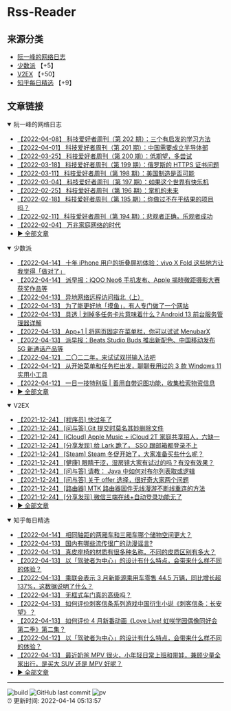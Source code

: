 # Rss-Reader

## 来源分类

* [阮一峰的网络日志](#阮一峰的网络日志)
* [少数派](#少数派) 【+5】
* [V2EX](#V2EX) 【+50】
* [知乎每日精选](#知乎每日精选) 【+9】

## 文章链接

<details open>
    <summary id="阮一峰的网络日志">
     阮一峰的网络日志
    </summary>


* [【2022-04-08】 科技爱好者周刊（第 202 期）：三个有启发的学习方法](http://www.ruanyifeng.com/blog/2022/04/weekly-issue-202.html)
* [【2022-04-01】 科技爱好者周刊（第 201 期）：中国需要成立半导体部](http://www.ruanyifeng.com/blog/2022/04/weekly-issue-201.html)
* [【2022-03-25】 科技爱好者周刊（第 200 期）：低期望，多尝试](http://www.ruanyifeng.com/blog/2022/03/weekly-issue-200.html)
* [【2022-03-18】 科技爱好者周刊（第 199 期）：俄罗斯的 HTTPS 证书问题](http://www.ruanyifeng.com/blog/2022/03/weekly-issue-199.html)
* [【2022-03-11】 科技爱好者周刊（第 198 期）：美国制造是否可能](http://www.ruanyifeng.com/blog/2022/03/weekly-issue-198.html)
* [【2022-03-04】 科技爱好者周刊（第 197 期）：如果这个世界有快乐机](http://www.ruanyifeng.com/blog/2022/03/weekly-issue-197.html)
* [【2022-02-25】 科技爱好者周刊（第 196 期）：掌机的未来](http://www.ruanyifeng.com/blog/2022/02/weekly-issue-196.html)
* [【2022-02-18】 科技爱好者周刊（第 195 期）：你做过不在乎结果的项目吗？](http://www.ruanyifeng.com/blog/2022/02/weekly-issue-195.html)
* [【2022-02-11】 科技爱好者周刊（第 194 期）：悲观者正确，乐观者成功](http://www.ruanyifeng.com/blog/2022/02/weekly-issue-194.html)
* [【2022-02-04】 万兆家庭网络的时代](http://www.ruanyifeng.com/blog/2022/02/10g-ethernet.html)
* [:arrow_forward: 全部文章](data/阮一峰的网络日志.md)
</details>

<details open>
    <summary id="少数派">
     少数派
    </summary>


* [【2022-04-14】 十年 iPhone 用户的折叠屏初体验：vivo X Fold 这些地方让我觉得「做对了」](https://sspai.com/post/72648)
* [【2022-04-14】 派早报：iQOO Neo6 手机发布、Apple 揭晓微距摄影大赛获奖作品等](https://sspai.com/post/72652)
* [【2022-04-13】 异地网络远程访问指北（上）](https://sspai.com/prime/story/remote-lan-access-guide-01)
* [【2022-04-13】 为了能更好地「摸鱼」，有人专门做了一个网站](https://sspai.com/post/72377)
* [【2022-04-13】 具透 | 划掉多任务卡片意味着什么？Android 13 前台服务管理器详解](https://sspai.com/post/72283)
* [【2022-04-13】 App+1 | 将网页固定在菜单栏，你可以试试 MenubarX](https://sspai.com/post/72555)
* [【2022-04-13】 派早报：Beats Studio Buds 推出新配色、中国移动发布 5G 新通话产品等](https://sspai.com/post/72629)
* [【2022-04-12】 二〇二二年，来试试双拼输入法吧](https://sspai.com/post/72622)
* [【2022-04-12】 从开始菜单和任务栏出发，聊聊我用过的 3 款 Windows 11 实用小工具](https://sspai.com/post/72458)
* [【2022-04-12】 一日一技特别版 | 善用自带识图功能，收集检索物资信息](https://sspai.com/post/72613)
* [:arrow_forward: 全部文章](data/少数派.md)
</details>

<details open>
    <summary id="V2EX">
     V2EX
    </summary>


* [【2021-12-24】 [程序员] 快过年了](https://www.v2ex.com/t/824201)
* [【2021-12-24】 [问与答] Git 提交时莫名其妙删除文件](https://www.v2ex.com/t/824200)
* [【2021-12-24】 [iCloud] Apple Music + iCloud 2T 家庭共享招人，六缺一](https://www.v2ex.com/t/824199)
* [【2021-12-24】 [分享发现] 给 Lark 跪了， SSO 跟邮箱都登录不上](https://www.v2ex.com/t/824198)
* [【2021-12-24】 [Steam] Steam 冬促开始了，大家准备买些什么呢？](https://www.v2ex.com/t/824197)
* [【2021-12-24】 [健康] 眼睛干涩，湿房镜大家有试过的吗？有没有效果？](https://www.v2ex.com/t/824196)
* [【2021-12-24】 [问与答] 请教： Java 中如何对布尔列表取或逻辑](https://www.v2ex.com/t/824194)
* [【2021-12-24】 [问与答] 关于 offer 选择，很好奇大家两个问题](https://www.v2ex.com/t/824192)
* [【2021-12-24】 [路由器] MTK 路由器固件无线漫游不断线重连的方法](https://www.v2ex.com/t/824191)
* [【2021-12-24】 [分享发现] 微信三端在线+自动登录功能无了](https://www.v2ex.com/t/824190)
* [:arrow_forward: 全部文章](data/V2EX.md)
</details>

<details open>
    <summary id="知乎每日精选">
     知乎每日精选
    </summary>


* [【2022-04-14】 相同轴距的两厢车和三厢车哪个储物空间更大？](http://www.zhihu.com/question/525007784/answer/2438045418?utm_campaign=rss&utm_medium=rss&utm_source=rss&utm_content=title)
* [【2022-04-13】 国内有哪些流传很广的动漫谣言?](http://www.zhihu.com/question/320688057/answer/2437607649?utm_campaign=rss&utm_medium=rss&utm_source=rss&utm_content=title)
* [【2022-04-13】 真皮座椅的材质有很多种名称，不同的皮质区别有多大？](http://www.zhihu.com/question/524841504/answer/2437927652?utm_campaign=rss&utm_medium=rss&utm_source=rss&utm_content=title)
* [【2022-04-13】 以「驾驶者为中心」的设计有什么特点，会带来什么样不同的体验？](http://www.zhihu.com/question/525006497/answer/2437899914?utm_campaign=rss&utm_medium=rss&utm_source=rss&utm_content=title)
* [【2022-04-13】 乘联会表示 3 月新能源乘用车零售 44.5 万辆，同比增长超 137%，这数据说明了什么？](http://www.zhihu.com/question/527274797/answer/2437262130?utm_campaign=rss&utm_medium=rss&utm_source=rss&utm_content=title)
* [【2022-04-13】 无框式车门真的高级吗？](http://www.zhihu.com/question/524843396/answer/2437774381?utm_campaign=rss&utm_medium=rss&utm_source=rss&utm_content=title)
* [【2022-04-13】 如何评价刺客信条系列游戏中国衍生小说《刺客信条：长安望》？](http://www.zhihu.com/question/520921322/answer/2434082864?utm_campaign=rss&utm_medium=rss&utm_source=rss&utm_content=title)
* [【2022-04-13】 如何评价 4 月新番动画《Love Live! 虹咲学园偶像同好会 第二季》第二集？](http://www.zhihu.com/question/526681144/answer/2431999070?utm_campaign=rss&utm_medium=rss&utm_source=rss&utm_content=title)
* [【2022-04-12】 以「驾驶者为中心」的设计有什么特点，会带来什么样不同的体验？](http://www.zhihu.com/question/525006497/answer/2435350524?utm_campaign=rss&utm_medium=rss&utm_source=rss&utm_content=title)
* [【2022-04-13】 最近奶爸 MPV 很火，小年轻日常上班和带娃，兼顾少量全家出行，是买大 SUV 还是 MPV 好呢？](http://www.zhihu.com/question/513095644/answer/2436413195?utm_campaign=rss&utm_medium=rss&utm_source=rss&utm_content=title)
* [:arrow_forward: 全部文章](data/知乎每日精选.md)
</details>


---

![build](https://github.com/LikaiLee/rss-reader/workflows/rss%20reader/badge.svg)
![GitHub last commit](https://img.shields.io/github/last-commit/likailee/rss-reader)
![pv](https://pageview.vercel.app/?github_user=likailee) <br>
:alarm_clock: 更新时间: 2022-04-14 05:13:57